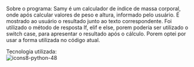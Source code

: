 Sobre o programa:
Samy é um calculador de índice de massa corporal, onde após calcular valores de peso e altura, informado pelo usuário.  É mostrado ao usuário o resultado junto ao texto correspondente.
Foi utilizado o método de resposta If, elif e else, porem poderia ser utilizado o switch case, para apresentar o resultado após o cálculo. Porem optei por usar a forma utilizada no código atual.

Tecnologia utilizada: <br>
![icons8-python-48](https://github.com/kaueh-silva/Calculador_de_imc/assets/128000044/9136f23c-7cfa-46bf-afb4-a5d6592919a6)
